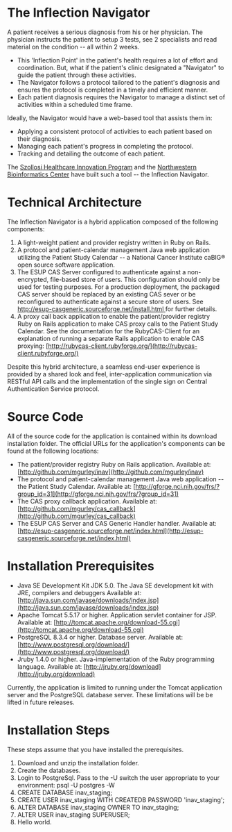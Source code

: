# The Inflection Navigator

A patient receives a serious diagnosis from his or her physician. The physician instructs the patient to setup 3 tests, see 2 specialists and read material on the condition -- all within 2 weeks.

- This 'Inflection Point' in the patient's health requires a lot of effort and coordination.  But, what if the patient's clinic designated a "Navigator" to guide the patient through these activities.
- The Navigator follows a protocol tailored to the patient's diagnosis and ensures the protocol is completed in a timely and efficient manner.
- Each patient diagnosis requires the Navigator to manage a distinct set of activities within a scheduled time frame.

Ideally, the Navigator would have a web-based tool that assists them in:

- Applying a consistent protocol of activities to each patient based on their diagnosis.
- Managing each patient's progress in completing the protocol.
- Tracking and detailing the outcome of each patient.

The [Szollosi Healthcare Innovation Program](http://www.theshiphome.org/) and the [Northwestern Bioinformatics Center](http://www.nucats.northwestern.edu/centers/nubic/index.html) have built such a tool -- the Inflection Navigator.

# Technical Architecture

The Inflection Navigator is a hybrid application composed of the following components:

1. A light-weight patient and provider registry written in Ruby on Rails.
1. A protocol and patient-calendar management Java web application utilizing the Patient Study Calendar -- a National Cancer Institute caBIG® open source software application.
1. The ESUP CAS Server configured to authenticate against a non-encrypted, file-based store of users.  This configuration should only be used for testing purposes.  For a production deployment, the packaged CAS server should be replaced by an existing CAS sever or be reconfigured to authenticate against a secure store of users.  See [http://esup-casgeneric.sourceforge.net/install.html ](http://esup-casgeneric.sourceforge.net/install.html) for further details.
1. A proxy call back application to enable the patient/provider registry Ruby on Rails application to make CAS proxy calls to the Patient Study Calendar.  See the documentation for the RubyCAS-Client for an explanation of running a separate Rails application to enable CAS proxying: [http://rubycas-client.rubyforge.org/](http://rubycas-client.rubyforge.org/)

Despite this hybrid architecture, a seamless end-user experience is provided by a shared look and feel, inter-application communication via RESTful API calls and the implementation of the single sign on Central Authentication Service protocol.

# Source Code

All of the source code for the application is contained within its download installation folder. The official URLs for the application's components can be found at the following locations:

- The patient/provider registry Ruby on Rails application.  Available at: [http://github.com/mgurley/inav](http://github.com/mgurley/inav)
- The protocol and patient-calendar management Java web application -- the Patient Study Calendar.  Available at: [http://gforge.nci.nih.gov/frs/?group_id=31](http://gforge.nci.nih.gov/frs/?group_id=31)
- The CAS proxy callback application.  Available at: [http://github.com/mgurley/cas_callback](http://github.com/mgurley/cas_callback)
- The ESUP CAS Server and CAS Generic Handler handler.  Available at: [http://esup-casgeneric.sourceforge.net/index.html](http://esup-casgeneric.sourceforge.net/index.html)

# Installation Prerequisites

- Java SE Development Kit	JDK 5.0.  The Java SE development kit with JRE, compilers and debuggers  Available at: [http://java.sun.com/javase/downloads/index.jsp](http://java.sun.com/javase/downloads/index.jsp)
- Apache Tomcat 5.5.17 or higher.  Application servlet container for JSP.  Available at: [http://tomcat.apache.org/download-55.cgi](http://tomcat.apache.org/download-55.cgi)
- PostgreSQL 8.3.4 or higher.  Database server.  Available at: [http://www.postgresql.org/download/](http://www.postgresql.org/download/)
- Jruby 1.4.0 or higher.  Java-implementation of the Ruby programming language.  Available at: [http://jruby.org/download](http://jruby.org/download)

Currently, the application is limited to running under the Tomcat application server and the PostgreSQL database server.  These limitations will be be lifted in future releases.

# Installation Steps

These steps assume that you have installed the prerequisites.

1. Download and unzip the installation folder.
1. Create the databases.
  1. Login to PostgreSql.  Pass to the -U switch the user appropriate to your environment: psql -U postgres -W
  1. CREATE DATABASE inav_staging;
  1. CREATE USER inav_staging WITH CREATEDB PASSWORD 'inav_staging';
  1. ALTER DATABASE inav_staging OWNER TO inav_staging;
  1. ALTER USER inav_staging SUPERUSER;
1. Hello world.